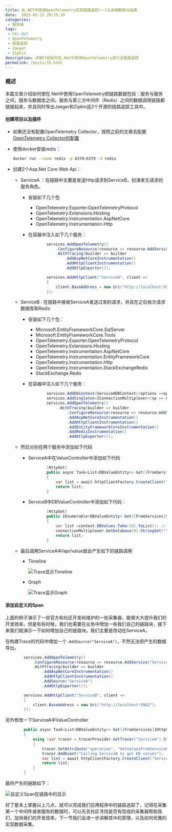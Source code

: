 ```yaml
---
title: 在.NET中使用OpenTelemetry实现链路追踪(一)之详细教程与指南
date:  2025-02-22 20:15:18
categories:
 - 服务端
tags:
 - C#/.Net
 - OpenTelemetry
 - 链路追踪
 - Jaeger
 - Zipkin
description: 详细介绍如何在.Net中使用OpenTelemetry进行全链路追踪
permalink: /posts/15.html
---
```


### **概述**

本篇文章介绍如何使在.Net中使用OpenTelemetry把链路数据包括：服务与服务之间，服务与数据库之间，服务与第三方中间件（Redis）之间的数据调用链路都链接起来，并且同时导出Jaeger和Zipkin这2个开源的链路追踪工具中。

#### **创建项目以及插件**

- 如果还没有配置OpenTelemetry Collector，按照之前的文章去配置[OpenTelemetry Collector的配置](/posts/14.html#示例)

- 使用docker安装redis：
  
  ```bash
  docker run --name redis -p 6379:6379 -d redis
  ```
  
- 创建2个Asp.Net Core Web Api：

  - ServiceA ：在链路中主要是发送Http请求到ServiceB，扮演发生请求的服务角色。

    - 安装如下几个包
  
      - OpenTelemetry.Exporter.OpenTelemetryProtocol
      - OpenTelemetry.Extensions.Hosting
      - OpenTelemetry.Instrumentation.AspNetCore
      - OpenTelemetry.Instrumentation.Http
  
    - 在容器中注入如下几个服务：
  
      ```c#
              services.AddOpenTelemetry()
                  .ConfigureResource(resource => resource.AddService("ServiceA", serviceVersion: "1.0.0"))
                  .WithTracing(builder => builder
                      .AddAspNetCoreInstrumentation()
                      .AddHttpClientInstrumentation()
                      .AddOtlpExporter());
      
              services.AddHttpClient("ServiceB", client =>
              {
                  client.BaseAddress = new Uri("http://localhost:5062");
              });
      ```
  
  - ServiceB : 在链路中接收ServiceA发送过来的请求，并且在之后依次请求数据库和Redis
  
    - 安装如下几个包：
  
      - Microsoft.EntityFrameworkCore.SqlServer
      - Microsoft.EntityFrameworkCore.Tools
      - OpenTelemetry.Exporter.OpenTelemetryProtocol
      - OpenTelemetry.Extensions.Hosting
      - OpenTelemetry.Instrumentation.AspNetCore
      - OpenTelemetry.Instrumentation.EntityFrameworkCore
      - OpenTelemetry.Instrumentation.Http
      - OpenTelemetry.Instrumentation.StackExchangeRedis
      - StackExchange.Redis
  
    - 在容器中注入如下几个服务：
  
      ```c#
              services.AddDbContext<ServiceADBContext>(options =>options.UseSqlServer(configuration.GetConnectionString("OpenTelemetryTestServiceBContext")));
              services.AddSingleton<IConnectionMultiplexer>(sp => ConnectionMultiplexer.Connect("localhost:6379"));
              services.AddOpenTelemetry()
                   .WithTracing(builder => builder
                       .ConfigureResource(resource => resource.AddService("ServiceB", serviceVersion: "1.0.0"))
                       .AddAspNetCoreInstrumentation()
                       .AddHttpClientInstrumentation()
                       .AddEntityFrameworkCoreInstrumentation()
                       .AddRedisInstrumentation()
                       .AddOtlpExporter());
      ```
  
  - 然后分别在两个服务中添加如下代码
  
    - ServiceA中在ValueController中添加如下代码
  
      ```c#
              [HttpGet]
              public async Task<List<DBValueEntity>> Get([FromServices]IHttpClientFactory httpClientFactory)
              {
                  var list = await httpClientFactory.CreateClient("ServiceB").GetFromJsonAsync<List<DBValueEntity>>("/api/dbvalues");
                  return list;
              }
      ```
  
      
  
    - ServiceB中DBValueController中添加如下代码：
  
      ```c#
              [HttpGet]
              public IEnumerable<DBValueEntity> Get([FromServices]ServiceADBContext context, [FromServices] IConnectionMultiplexer connectionMultiplexer)
              {
                  var list =context.DBValues.Take(10).ToList(); // Ensure the context is used to trigger DB access
                  connectionMultiplexer.GetDatabase(0).StringSet("testKey", "testValue"); // Example Redis operation
                  return list;
              }
      ```
  
  - 最后调用ServiceA中/api/value就会产生如下的链路调用
  
    - Timeline
  
      ![Trace显示Timeline](/images/trace1.png)
  
    - Graph
  
      ![Trace显示Graph](/images/trace2.png)

#### **添加自定义的Span**

上面的例子演示了一些官方和社区开发和维护的一些采集器，能够大大提升我们的开发效率，但是有些时候，我们也需要在业务中增加一些我们自己的链路块，接下来我们就演示一下如何增加自己的链路块。我们主要是改动在ServiceA，

在构建Trace的代码中增加一个`.AddSource("ServiceA")`，不然无法把产生的数据导出。

```c#
        services.AddOpenTelemetry()
            .ConfigureResource(resource => resource.AddService("ServiceA", serviceVersion: "1.0.0"))
            .WithTracing(builder => builder
                .AddAspNetCoreInstrumentation()
                .AddHttpClientInstrumentation()
                .AddSource("ServiceA")
                .AddOtlpExporter());

        services.AddHttpClient("ServiceB", client =>
        {
            client.BaseAddress = new Uri("http://localhost:5062");
        });
```

另外修改一下ServiceA中ValueController

```c#
        public async Task<List<DBValueEntity>> Get([FromServices]IHttpClientFactory httpClientFactory, [FromServices]TracerProvider tracerProvider)
        {
            using (var tracer = tracerProvider.GetTracer("ServiceA").StartActiveSpan("GetValuesFromServiceB"))
            {
                tracer.SetAttribute("operation", "GetValuesFromServiceB");
                tracer.AddEvent("Calling ServiceB to get DB values");
                var list = await httpClientFactory.CreateClient("ServiceB").GetFromJsonAsync<List<DBValueEntity>>("/api/dbvalues");
                return list;
            }
        }
```

最终产生的链路如下：

![自定义Span在链路中的显示](/images/trace3.png)

好了基本上掌握以上几点，就可以完成我们应用程序中的链路追踪了，记得在采集某一个中间件或者服务的数据时，可以先去社区寻找是否有现成的采集器帮助我们，加快我们的开发效率。下一节我们会进一步讲解其中的原理，以及如何优雅的实现数据采集。